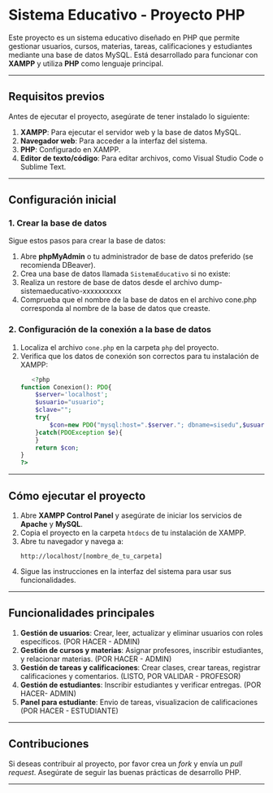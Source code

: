 # Sistema Educativo - Proyecto PHP

Este proyecto es un sistema educativo diseñado en PHP que permite gestionar usuarios, cursos, materias, tareas, calificaciones y estudiantes mediante una base de datos MySQL. Está desarrollado para funcionar con **XAMPP** y utiliza **PHP** como lenguaje principal.

---

## Requisitos previos

Antes de ejecutar el proyecto, asegúrate de tener instalado lo siguiente:

1. **XAMPP**: Para ejecutar el servidor web y la base de datos MySQL.
2. **Navegador web**: Para acceder a la interfaz del sistema.
3. **PHP**: Configurado en XAMPP.
4. **Editor de texto/código**: Para editar archivos, como Visual Studio Code o Sublime Text.

---

## Configuración inicial

### 1. Crear la base de datos

Sigue estos pasos para crear la base de datos:

1. Abre **phpMyAdmin** o tu administrador de base de datos preferido (se recomienda DBeaver).
2. Crea una base de datos llamada `SistemaEducativo` si no existe:
3. Realiza un restore de base de datos desde el archivo dump-sistemaeducativo-xxxxxxxxxx
4. Comprueba que el nombre de la base de datos en el archivo cone.php corresponda al nombre de la base de datos que creaste.

### 2. Configuración de la conexión a la base de datos

1.  Localiza el archivo `cone.php` en la carpeta `php` del proyecto.
2.  Verifica que los datos de conexión son correctos para tu instalación de XAMPP:
    ```php
       <?php
    function Conexion(): PDO{
        $server='localhost';
        $usuario="usuario";
        $clave="";
        try{
            $con=new PDO("mysql:host=".$server."; dbname=sisedu",$usuario,$clave );
        }catch(PDOException $e){
        }
        return $con;
    }
    ?>

    ```

---

## Cómo ejecutar el proyecto

1. Abre **XAMPP Control Panel** y asegúrate de iniciar los servicios de **Apache** y **MySQL**.
2. Copia el proyecto en la carpeta `htdocs` de tu instalación de XAMPP.
3. Abre tu navegador y navega a:
   ```
   http://localhost/[nombre_de_tu_carpeta]
   ```
4. Sigue las instrucciones en la interfaz del sistema para usar sus funcionalidades.

---

## Funcionalidades principales

1. **Gestión de usuarios**: Crear, leer, actualizar y eliminar usuarios con roles específicos. (POR HACER - ADMIN)
2. **Gestión de cursos y materias**: Asignar profesores, inscribir estudiantes, y relacionar materias. (POR HACER - ADMIN)
3. **Gestión de tareas y calificaciones**: Crear clases, crear tareas, registrar calificaciones y comentarios. (LISTO, POR VALIDAR - PROFESOR)
4. **Gestión de estudiantes**: Inscribir estudiantes y verificar entregas. (POR HACER- ADMIN)
5. **Panel para estudiante**: Envio de tareas, visualizacion de calificaciones (POR HACER - ESTUDIANTE)

---

## Contribuciones

Si deseas contribuir al proyecto, por favor crea un _fork_ y envía un _pull request_. Asegúrate de seguir las buenas prácticas de desarrollo PHP.

---
